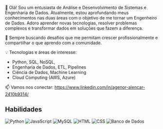 👋 Olá! Sou um entusiasta de Análise e Desenvolvimento de Sistemas e Engenharia de Dados. 
Atualmente, estou aprofundando meus conhecimentos nas duas áreas com o objetivo de me tornar 
um Engenheiro de Dados. Adoro aprender novas tecnologias, resolver problemas complexos e 
transformar dados em soluções que fazem a diferença.

🚀 Sempre buscando desafios que me permitam crescer
profissionalmente e compartilhar o que aprendo com a comunidade.

💡 Tecnologias e áreas de interesse:

* Python, SQL, NoSQL, 
* Engenharia de Dados, ETL, Pipelines
* Ciência de Dados, Machine Learning
* Cloud Computing (AWS, Azure)
  
📫 Vamos nos conectar: https://www.linkedin.com/in/agenor-alencar-2410b9314/

## Habilidades
![Python](https://img.shields.io/badge/Python-3776AB?style=for-the-badge&logo=python&logoColor=white)
![JavaScript](https://img.shields.io/badge/JavaScript-F7DF1E?style=for-the-badge&logo=javascript&logoColor=black)
![MySQL](https://img.shields.io/badge/MySQL-4479A1?style=flat&logo=mysql&logoColor=white)
![HTML](https://img.shields.io/badge/HTML5-E34F26?style=flat&logo=html5&logoColor=white)
![CSS](https://img.shields.io/badge/CSS3-1572B6?style=flat&logo=css3&logoColor=white)
![Banco de Dados](https://img.shields.io/badge/Banco%20de%20Dados-4EA94B?style=flat&logo=postgresql&logoColor=white)



<!---
agenor-alencar/agenor-alencar is a ✨ special ✨ repository because its `README.md` (this file) appears on your GitHub profile.
You can click the Preview link to take a look at your changes.
--->
